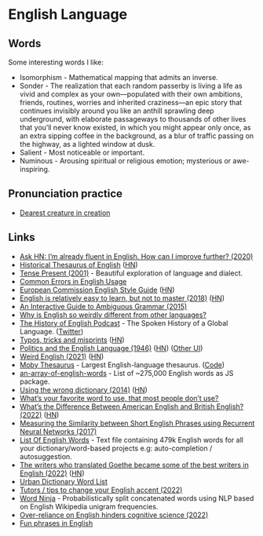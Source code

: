 # English Language

## Words

Some interesting words I like:

- Isomorphism - Mathematical mapping that admits an inverse.
- Sonder - The realization that each random passerby is living a life as vivid and complex as your own—populated with their own ambitions, friends, routines, worries and inherited craziness—an epic story that continues invisibly around you like an anthill sprawling deep underground, with elaborate passageways to thousands of other lives that you’ll never know existed, in which you might appear only once, as an extra sipping coffee in the background, as a blur of traffic passing on the highway, as a lighted window at dusk.
- Salient - Most noticeable or important.
- Numinous - Arousing spiritual or religious emotion; mysterious or awe-inspiring.

## Pronunciation practice

- [Dearest creature in creation](http://www.i18nguy.com/chaos.html)

## Links

- [Ask HN: I’m already fluent in English. How can I improve further? (2020)](https://news.ycombinator.com/item?id=23016268)
- [Historical Thesaurus of English](https://ht.ac.uk/) ([HN](https://news.ycombinator.com/item?id=24867054))
- [Tense Present (2001)](https://harpers.org/wp-content/uploads/HarpersMagazine-2001-04-0070913.pdf) - Beautiful exploration of language and dialect.
- [Common Errors in English Usage](https://brians.wsu.edu/common-errors/)
- [European Commission English Style Guide](https://ec.europa.eu/info/sites/info/files/styleguide_english_dgt_en.pdf) ([HN](https://news.ycombinator.com/item?id=26465586))
- [English is relatively easy to learn, but not to master (2018)](http://christopherwink.com/2018/11/05/english-easy-learn-john-mcwhorter-history-magnificent-bastard-tongue/) ([HN](https://news.ycombinator.com/item?id=26597578))
- [An Interactive Guide to Ambiguous Grammar (2015)](https://www.mcsweeneys.net/articles/an-interactive-guide-to-ambiguous-grammar)
- [Why is English so weirdly different from other languages?](https://aeon.co/essays/why-is-english-so-weirdly-different-from-other-languages)
- [The History of English Podcast](https://historyofenglishpodcast.com/) - The Spoken History of a Global Language. ([Twitter](https://twitter.com/englishhistpod))
- [Typos, tricks and misprints](https://aeon.co/essays/why-is-the-english-spelling-system-so-weird-and-inconsistent) ([HN](https://news.ycombinator.com/item?id=28018293))
- [Politics and the English Language (1946)](https://gutenberg.net.au/ebooks02/0200151h.html) ([HN](https://news.ycombinator.com/item?id=29031529)) ([Other UI](https://www.orwellfoundation.com/the-orwell-foundation/orwell/essays-and-other-works/politics-and-the-english-language/?curius=737))
- [Weird English (2021)](https://www.nationalreview.com/magazine/2021/11/29/weird-english/) ([HN](https://news.ycombinator.com/item?id=29246987))
- [Moby Thesaurus](https://moby-thesaurus.org/) - Largest English-language thesaurus. ([Code](https://github.com/words/moby))
- [an-array-of-english-words](https://github.com/words/an-array-of-english-words) - List of ~275,000 English words as JS package.
- [Using the wrong dictionary (2014)](https://jsomers.net/blog/dictionary) ([HN](https://news.ycombinator.com/item?id=29734242))
- [What’s your favorite word to use, that most people don’t use?](https://twitter.com/businessbarista/status/1476670975257239562)
- [What’s the Difference Between American English and British English? (2022)](http://backreaction.blogspot.com/2022/01/whats-difference-between-american.html) ([HN](https://news.ycombinator.com/item?id=29766446))
- [Measuring the Similarity between Short English Phrases using Recurrent Neural Networks (2017)](https://ijdykeman.github.io/ml/2017/10/30/comparing-phrases.html)
- [List Of English Words](https://github.com/dwyl/english-words) - Text file containing 479k English words for all your dictionary/word-based projects e.g: auto-completion / autosuggestion.
- [The writers who translated Goethe became some of the best writers in English (2022)](https://www.neh.gov/article/cult-goethe) ([HN](https://news.ycombinator.com/item?id=30523802))
- [Urban Dictionary Word List](https://github.com/mattbierner/urban-dictionary-word-list)
- [Tutors / tips to change your English accent (2022)](https://news.ycombinator.com/item?id=32375394)
- [Word Ninja](https://github.com/keredson/wordninja) - Probabilistically split concatenated words using NLP based on English Wikipedia unigram frequencies.
- [Over-reliance on English hinders cognitive science (2022)](<https://www.cell.com/trends/cognitive-sciences/fulltext/S1364-6613(22)00236-4>)
- [Fun phrases in English](https://twitter.com/k155la8/status/1586660180133122049)
